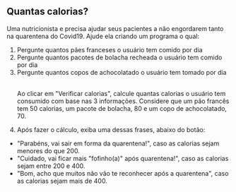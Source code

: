 ## Quantas calorias?

<p>Uma nutricionista e precisa ajudar seus pacientes a não engordarem tanto na
quarentena do Covid19. Ajude ela criando um programa o qual:</p>
<ol>
  <li>Pergunte quantos pães franceses o usuário tem comido por dia</li>
  <li>Pergunte quantos pacotes de bolacha recheada o usuário tem comido por dia</li>
  <li>Pergunte quantos copos de achocolatado o usuário tem tomado por dia</li><br>
<p>Ao clicar em "Verificar calorias", calcule quantas calorias o usuário tem consumido
com base nas 3 informações. Considere que um pão francês tem 50 calorias, um
pacote de bolacha, 80 e um copo de achocolatado, 70.</p>
<li>Após fazer o cálculo, exiba uma dessas frases, abaixo do botão:</li></ol>
 <ul><li>"Parabéns, vai sair em forma da quarentena!", caso as calorias sejam menores do
que 200.</li>
 <li>"Cuidado, vai ficar mais "fofinho(a)" após quarentena!", caso as calorias sejam entre
200 e 400.</li>
 <li>"Bom, acho que muitos não vão te reconhecer após a quarentena", caso as calorias
sejam mais de 400.</li></ul>
